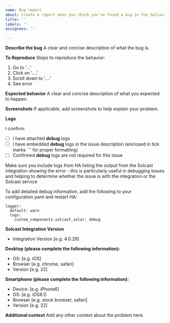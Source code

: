 ```yaml
---
name: Bug report
about: Create a report when you think you've found a bug in the Solcast integration
title: ''
labels: ''
assignees: ''

---
```


**Describe the bug**
A clear and concise description of what the bug is.

**To Reproduce**
Steps to reproduce the behavior:
1. Go to '...'
2. Click on '....'
3. Scroll down to '....'
4. See error

**Expected behavior**
A clear and concise description of what you expected to happen.

**Screenshots**
If applicable, add screenshots to help explain your problem.

**Logs**

I confirm:
- [ ] I have attached **debug** logs 
- [ ] I have embedded **debug** logs in the issue description (enclosed in tick marks ``` for proper formatting)
- [ ] Confirmed **debug** logs are not required for this issue

Make sure you include logs from HA listing the output from the Solcast integration showing the error - this is particularly useful in debugging issues and helping to determine whether the issue is with the integration or the Solcast service

To add detailed debug information, add the following to your configuration.yaml and restart HA:
```
logger:
  default: warn
  logs:
    custom_components.solcast_solar: debug
```

**Solcast Integration Version**
 - Integration Version [e.g. 4.0.29]

**Desktop (please complete the following information):**
 - OS: [e.g. iOS]
 - Browser [e.g. chrome, safari]
 - Version [e.g. 22]

**Smartphone (please complete the following information):**
 - Device: [e.g. iPhone6]
 - OS: [e.g. iOS8.1]
 - Browser [e.g. stock browser, safari]
 - Version [e.g. 22]

**Additional context**
Add any other context about the problem here.
